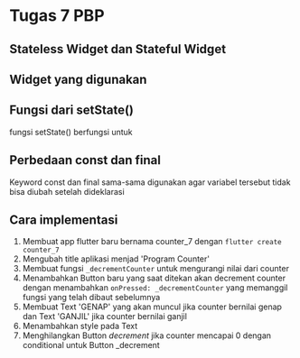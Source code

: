 # Tugas 7 PBP

## Stateless Widget dan Stateful Widget 

## Widget yang digunakan

## Fungsi dari setState()
fungsi setState() berfungsi untuk

## Perbedaan const dan final
Keyword const dan final sama-sama digunakan agar variabel tersebut tidak bisa diubah setelah dideklarasi

## Cara implementasi
 1. Membuat app flutter baru bernama counter_7 dengan `flutter create counter_7`
 2. Mengubah title aplikasi menjad 'Program Counter'
 3. Membuat fungsi `_decrementCounter` untuk mengurangi nilai dari counter
 4. Menambahkan Button baru yang saat ditekan akan decrement counter dengan menambahkan `onPressed: _decrementCounter` yang memanggil fungsi yang telah dibaut sebelumnya
 5. Membuat Text 'GENAP' yang akan muncul jika counter bernilai genap dan Text 'GANJIL' jika counter bernilai ganjil
 6. Menambahkan style pada Text
 7. Menghilangkan Button _decrement_ jika counter mencapai 0 dengan conditional untuk Button _decrement
